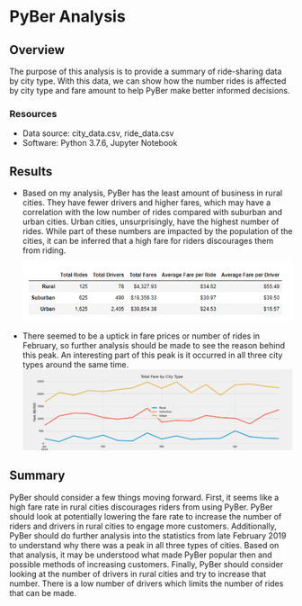 # PyBer Analysis

## Overview
The purpose of this analysis is to provide a summary of ride-sharing data by city type. With this data, we can show how the number rides is affected by city type and fare amount to help PyBer make better informed decisions. 

### Resources
- Data source: city_data.csv, ride_data.csv
- Software: Python 3.7.6, Jupyter Notebook

## Results
- Based on my analysis, PyBer has the least amount of business in rural cities. They have fewer drivers and higher fares, which may have a correlation with the low number of rides compared with suburban and urban cities. Urban cities, unsurprisingly, have the highest number of rides. While part of these numbers are impacted by the population of the cities, it can be inferred that a high fare for riders discourages them from riding.

  ![df_summary.png](analysis/df_summary.png)
- There seemed to be a uptick in fare prices or number of rides in February, so further analysis should be made to see the reason behind this peak. An interesting part of this peak is it occurred in all three city types around the same time. ![PyBer_fare_summary.png](analysis/PyBer_fare_summary.png)

## Summary
PyBer should consider a few things moving forward. First, it seems like a high fare rate in rural cities discourages riders from using PyBer. PyBer should look at potentially lowering the fare rate to increase the number of riders and drivers in rural cities to engage more customers. Additionally, PyBer should do further analysis into the statistics from late February 2019 to understand why there was a peak in all three types of cities. Based on that analysis, it may be understood what made PyBer popular then and possible methods of increasing customers. Finally, PyBer should consider looking at the number of drivers in rural cities and try to increase that number. There is a low number of drivers which limits the number of rides that can be made.
